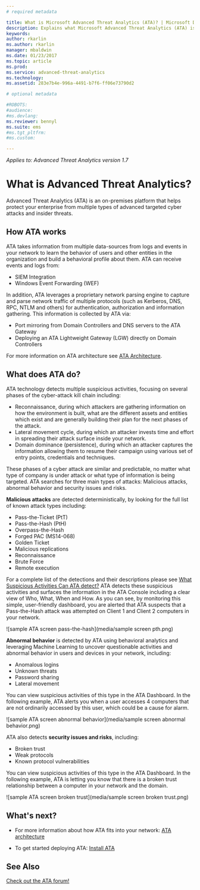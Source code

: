 ```yaml
---
# required metadata

title: What is Microsoft Advanced Threat Analytics (ATA)? | Microsoft Docs
description: Explains what Microsoft Advanced Threat Analytics (ATA) is and what kinds of suspicious activities it can detect
keywords:
author: rkarlin
ms.author: rkarlin
manager: mbaldwin
ms.date: 01/23/2017
ms.topic: article
ms.prod:
ms.service: advanced-threat-analytics
ms.technology:
ms.assetid: 283e7b4e-996a-4491-b7f6-ff06e73790d2

# optional metadata

#ROBOTS:
#audience:
#ms.devlang:
ms.reviewer: bennyl
ms.suite: ems
#ms.tgt_pltfrm:
#ms.custom:

---
```


*Applies to: Advanced Threat Analytics version 1.7*


# What is Advanced Threat Analytics?
Advanced Threat Analytics (ATA) is an on-premises platform that helps protect your enterprise from multiple types of advanced targeted cyber attacks and insider threats.

## How ATA works
ATA takes information from multiple data-sources from logs and events in your network to learn the behavior of users and other entities in the organization and build a behavioral profile about them.
ATA can receive events and logs from:

- 	SIEM Integration
- 	Windows Event Forwarding (WEF)

In addition, ATA leverages a proprietary network parsing engine to capture and parse network traffic of multiple protocols (such as Kerberos, DNS, RPC, NTLM and others) for authentication, authorization and information gathering. This information is collected by ATA via:

- 	Port mirroring from Domain Controllers and DNS servers to the ATA Gateway
- 	Deploying an ATA Lightweight Gateway (LGW) directly on Domain Controllers

For more information on ATA architecture see [ATA Architecture](/advanced-threat-analytics/plan-design/ata-architecture).

## What does ATA do?

ATA technology detects multiple suspicious activities, focusing on several phases of the cyber-attack kill chain including:

- 	Reconnaissance, during which attackers are gathering information on how the environment is built, what are the different assets and entities which exist and are generally building their plan for the next phases of the attack.
- 	Lateral movement cycle, during which an attacker invests time and effort in spreading their attack surface inside your network.
- 	Domain dominance (persistence), during which an attacker captures the information allowing them to resume their campaign using various set of entry points, credentials and techniques. 

These phases of a cyber attack are similar and predictable, no matter what type of company is under attack or what type of information is being targeted.
ATA searches for three main types of attacks: Malicious attacks, abnormal behavior and security issues and risks.

**Malicious attacks** are detected deterministically, by looking for the full list of known attack types including:

- 	Pass-the-Ticket (PtT)
- 	Pass-the-Hash (PtH)
- 	Overpass-the-Hash
- 	Forged PAC (MS14-068)
- 	Golden Ticket
- 	Malicious replications
- 	Reconnaissance
- 	Brute Force
- 	Remote execution

For a complete list of the detections and their descriptions please see [What Suspicious Activities Can ATA detect?](ata-threats.md)
ATA detects these suspicious activities and surfaces the information in the ATA Console including a clear view of Who, What, When and How. As you can see, by monitoring this simple, user-friendly dashboard, you are alerted that ATA suspects that a Pass-the-Hash attack was attempted on Client 1 and Client 2 computers in your network.

 ![sample ATA screen pass-the-hash](media/sample screen pth.png)

**Abnormal behavior** is detected by ATA using behavioral analytics and leveraging Machine Learning to uncover questionable activities and abnormal behavior in users and devices in your network, including:

- 	Anomalous logins
- 	Unknown threats
- 	Password sharing
- 	Lateral movement


You can view suspicious activities of this type in the ATA Dashboard. In the following example, ATA alerts you when a user accesses 4 computers that are not ordinarily accessed by this user, which could be a cause for alarm.

 ![sample ATA screen abnormal behavior](media/sample screen abnormal behavior.png) 

ATA also detects **security issues and risks**, including:

- 	Broken trust
- 	Weak protocols
- 	Known protocol vulnerabilities

You can view suspicious activities of this type in the ATA Dashboard. In the following example, ATA is letting you know that there is a broken trust relationship between a computer in your network and the domain.

  ![sample ATA screen broken trust](media/sample screen broken trust.png)


## What's next?

-   For more information about how ATA fits into your network: [ATA architecture](/advanced-threat-analytics/plan-design/ata-architecture)

-   To get started deploying ATA: [Install ATA](/advanced-threat-analytics/deploy-use/install-ata-step1)

## See Also
[Check out the ATA forum!](https://social.technet.microsoft.com/Forums/security/home?forum=mata)
